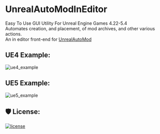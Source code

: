 <h1 id="title" align="left">UnrealAutoModInEditor</h1>

Easy To Use GUI Utility For Unreal Engine Games 4.22-5.4 <br>
Automates creation, and placement, of mod archives, and other various actions. <br>
An in editor front-end for [UnrealAutoMod](https://github.com/Mythical-Github/UnrealAutoMod)

<h2>UE4 Example:</h2>

![ue4_example](https://github.com/user-attachments/assets/a2b38083-235f-43cd-a89d-e5acbab218fb)

<h2>UE5 Example:</h2>

![ue5_example](https://github.com/user-attachments/assets/e0d75b7a-148d-40ee-afce-f0e45fc61a2e)

<h2>🛡️ License:</h2>

[![license](https://www.gnu.org/graphics/gplv3-with-text-136x68.png)](LICENSE)
